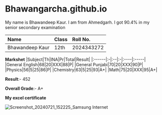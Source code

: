 # Bhawangarcha.github.io #

My name is Bhawandeep Kaur. I am from Ahmedgarh. I got 90.4% in my senior secondary examination 

|Name|Class|Roll No.|
|:---|:----|:-------|
|Bhawandeep Kaur|12th|2024343272|

**Markshet**
|Subject|Th|INA|Pr|Total|Result|
|:------|:-|:--|:-|:----|:-----|
|General English|68|20|XXX|88|P|
|General Punjabi|70|20|XXX|90|P|
|Physics|56|5|25|86|P|
|Chemistry|63|5|25|93|A+|
|Math|75|20|XXX|95|A+|

**Result**:- 452 

**Overall Grade**:- A+

**My excel certificate**

![Screenshot_20240721_152225_Samsung Internet](https://github.com/user-attachments/assets/ec529432-b5f7-42ad-9f94-5e77afe041f7)
